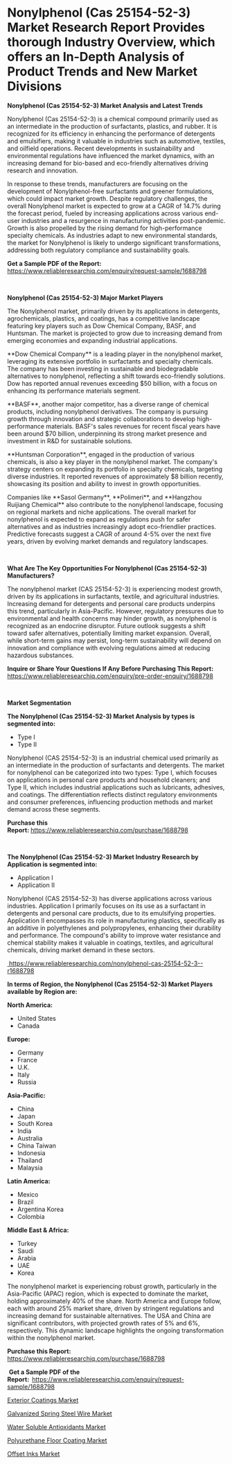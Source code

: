 <p><h1>Nonylphenol (Cas 25154-52-3) Market Research Report Provides thorough Industry Overview, which offers an In-Depth Analysis of Product Trends and New Market Divisions</h1></p><p><strong>Nonylphenol (Cas 25154-52-3) Market Analysis and Latest Trends</strong></p>
<p><p>Nonylphenol (Cas 25154-52-3) is a chemical compound primarily used as an intermediate in the production of surfactants, plastics, and rubber. It is recognized for its efficiency in enhancing the performance of detergents and emulsifiers, making it valuable in industries such as automotive, textiles, and oilfield operations. Recent developments in sustainability and environmental regulations have influenced the market dynamics, with an increasing demand for bio-based and eco-friendly alternatives driving research and innovation. </p><p>In response to these trends, manufacturers are focusing on the development of Nonylphenol-free surfactants and greener formulations, which could impact market growth. Despite regulatory challenges, the overall Nonylphenol market is expected to grow at a CAGR of 14.7% during the forecast period, fueled by increasing applications across various end-user industries and a resurgence in manufacturing activities post-pandemic. Growth is also propelled by the rising demand for high-performance specialty chemicals. As industries adapt to new environmental standards, the market for Nonylphenol is likely to undergo significant transformations, addressing both regulatory compliance and sustainability goals.</p></p>
<p><strong>Get a Sample PDF of the Report:&nbsp;</strong> <a href="https://www.reliableresearchiq.com/enquiry/request-sample/1688798?utm_campaign=1594&utm_medium=2&utm_source=Github&utm_content=ia&utm_term=17102024&utm_id=nonylphenol-cas-25154-52-3">https://www.reliableresearchiq.com/enquiry/request-sample/1688798</a></p>
<p>&nbsp;</p>
<p><strong>Nonylphenol (Cas 25154-52-3) Major Market Players</strong></p>
<p><p>The Nonylphenol market, primarily driven by its applications in detergents, agrochemicals, plastics, and coatings, has a competitive landscape featuring key players such as Dow Chemical Company, BASF, and Huntsman. The market is projected to grow due to increasing demand from emerging economies and expanding industrial applications.</p><p>**Dow Chemical Company** is a leading player in the nonylphenol market, leveraging its extensive portfolio in surfactants and specialty chemicals. The company has been investing in sustainable and biodegradable alternatives to nonylphenol, reflecting a shift towards eco-friendly solutions. Dow has reported annual revenues exceeding $50 billion, with a focus on enhancing its performance materials segment.</p><p>**BASF**, another major competitor, has a diverse range of chemical products, including nonylphenol derivatives. The company is pursuing growth through innovation and strategic collaborations to develop high-performance materials. BASF's sales revenues for recent fiscal years have been around $70 billion, underpinning its strong market presence and investment in R&D for sustainable solutions.</p><p>**Huntsman Corporation**, engaged in the production of various chemicals, is also a key player in the nonylphenol market. The company's strategy centers on expanding its portfolio in specialty chemicals, targeting diverse industries. It reported revenues of approximately $8 billion recently, showcasing its position and ability to invest in growth opportunities.</p><p>Companies like **Sasol Germany**, **Polimeri**, and **Hangzhou Ruijiang Chemical** also contribute to the nonylphenol landscape, focusing on regional markets and niche applications. The overall market for nonylphenol is expected to expand as regulations push for safer alternatives and as industries increasingly adopt eco-friendlier practices. Predictive forecasts suggest a CAGR of around 4-5% over the next five years, driven by evolving market demands and regulatory landscapes.</p></p>
<p>&nbsp;</p>
<p><strong>What Are The Key Opportunities For Nonylphenol (Cas 25154-52-3) Manufacturers?</strong></p>
<p><p>The nonylphenol market (CAS 25154-52-3) is experiencing modest growth, driven by its applications in surfactants, textile, and agricultural industries. Increasing demand for detergents and personal care products underpins this trend, particularly in Asia-Pacific. However, regulatory pressures due to environmental and health concerns may hinder growth, as nonylphenol is recognized as an endocrine disruptor. Future outlook suggests a shift toward safer alternatives, potentially limiting market expansion. Overall, while short-term gains may persist, long-term sustainability will depend on innovation and compliance with evolving regulations aimed at reducing hazardous substances.</p></p>
<p><strong>Inquire or Share Your Questions If Any Before Purchasing This Report:</strong> <a href="https://www.reliableresearchiq.com/enquiry/pre-order-enquiry/1688798?utm_campaign=1594&utm_medium=2&utm_source=Github&utm_content=ia&utm_term=17102024&utm_id=nonylphenol-cas-25154-52-3">https://www.reliableresearchiq.com/enquiry/pre-order-enquiry/1688798</a></p>
<p>&nbsp;</p>
<p><strong>Market Segmentation</strong></p>
<p><strong>The Nonylphenol (Cas 25154-52-3) Market Analysis by types is segmented into:</strong></p>
<p><ul><li>Type I</li><li>Type II</li></ul></p>
<p><p>Nonylphenol (CAS 25154-52-3) is an industrial chemical used primarily as an intermediate in the production of surfactants and detergents. The market for nonylphenol can be categorized into two types: Type I, which focuses on applications in personal care products and household cleaners; and Type II, which includes industrial applications such as lubricants, adhesives, and coatings. The differentiation reflects distinct regulatory environments and consumer preferences, influencing production methods and market demand across these segments.</p></p>
<p><strong>Purchase this Report:&nbsp;</strong><a href="https://www.reliableresearchiq.com/purchase/1688798?utm_campaign=1594&utm_medium=2&utm_source=Github&utm_content=ia&utm_term=17102024&utm_id=nonylphenol-cas-25154-52-3">https://www.reliableresearchiq.com/purchase/1688798</a></p>
<p>&nbsp;</p>
<p><strong>The Nonylphenol (Cas 25154-52-3) Market Industry Research by Application is segmented into:</strong></p>
<p><ul><li>Application I</li><li>Application II</li></ul></p>
<p><p>Nonylphenol (CAS 25154-52-3) has diverse applications across various industries. Application I primarily focuses on its use as a surfactant in detergents and personal care products, due to its emulsifying properties. Application II encompasses its role in manufacturing plastics, specifically as an additive in polyethylenes and polypropylenes, enhancing their durability and performance. The compound's ability to improve water resistance and chemical stability makes it valuable in coatings, textiles, and agricultural chemicals, driving market demand in these sectors.</p></p>
<p><a href="https://www.reliableresearchiq.com/nonylphenol-cas-25154-52-3--r1688798?utm_campaign=1594&utm_medium=2&utm_source=Github&utm_content=ia&utm_term=17102024&utm_id=nonylphenol-cas-25154-52-3">&nbsp;https://www.reliableresearchiq.com/nonylphenol-cas-25154-52-3--r1688798</a></p>
<p><strong>In terms of Region, the Nonylphenol (Cas 25154-52-3) Market Players available by Region are:</strong></p>
<p>
    <p> <strong> North America: </strong>
        <ul>
            <li>United States</li>
            <li>Canada</li>
        </ul>
        </p> 
    <p> <strong> Europe: </strong>
        <ul>
            <li>Germany</li>
            <li>France</li>
            <li>U.K.</li>
            <li>Italy</li>
            <li>Russia</li>
        </ul>
        </p> 
    <p> <strong> Asia-Pacific: </strong>
        <ul>
            <li>China</li>
            <li>Japan</li>
            <li>South Korea</li>
            <li>India</li>
            <li>Australia</li>
            <li>China Taiwan</li>
            <li>Indonesia</li>
            <li>Thailand</li>
            <li>Malaysia</li>
        </ul>
        </p> 
    <p> <strong> Latin America: </strong>
        <ul>
            <li>Mexico</li>
            <li>Brazil</li>
            <li>Argentina Korea</li>
            <li>Colombia</li>
        </ul>
        </p> 
    <p> <strong> Middle East & Africa: </strong>
        <ul>
            <li>Turkey</li>
            <li>Saudi</li>
            <li>Arabia</li>
            <li>UAE</li>
            <li>Korea</li>
        </ul>
    </p>
    </p>
<p><p>The nonylphenol market is experiencing robust growth, particularly in the Asia-Pacific (APAC) region, which is expected to dominate the market, holding approximately 40% of the share. North America and Europe follow, each with around 25% market share, driven by stringent regulations and increasing demand for sustainable alternatives. The USA and China are significant contributors, with projected growth rates of 5% and 6%, respectively. This dynamic landscape highlights the ongoing transformation within the nonylphenol market.</p></p>
<p><strong>Purchase this Report: </strong><a href="https://www.reliableresearchiq.com/purchase/1688798?utm_campaign=1594&utm_medium=2&utm_source=Github&utm_content=ia&utm_term=17102024&utm_id=nonylphenol-cas-25154-52-3">https://www.reliableresearchiq.com/purchase/1688798</a></p>
<p>&nbsp;<strong>Get a Sample PDF of the Report:&nbsp;&nbsp;</strong><a href="https://www.reliableresearchiq.com/enquiry/request-sample/1688798?utm_campaign=1594&utm_medium=2&utm_source=Github&utm_content=ia&utm_term=17102024&utm_id=nonylphenol-cas-25154-52-3">https://www.reliableresearchiq.com/enquiry/request-sample/1688798</a></p>
<p><strong></strong></p>
<p><p><a href="https://www.linkedin.com/pulse/exterior-coatings-market-forecasts-trends-impact-analysis-4ntle?utm_campaign=1594&utm_medium=2&utm_source=Github&utm_content=ia&utm_term=17102024&utm_id=nonylphenol-cas-25154-52-3">Exterior Coatings Market</a></p><p><a href="https://www.linkedin.com/pulse/galvanized-spring-steel-wire-market-global-regional-analysis-glb7e?utm_campaign=1594&utm_medium=2&utm_source=Github&utm_content=ia&utm_term=17102024&utm_id=nonylphenol-cas-25154-52-3">Galvanized Spring Steel Wire Market</a></p><p><a href="https://www.linkedin.com/pulse/global-water-soluble-antioxidants-116-cagr-forecast-2024-2031-iu0we?utm_campaign=1594&utm_medium=2&utm_source=Github&utm_content=ia&utm_term=17102024&utm_id=nonylphenol-cas-25154-52-3">Water Soluble Antioxidants Market</a></p><p><a href="https://www.linkedin.com/pulse/polyurethane-floor-coating-market-revolution-size-share-emerging-seb9e?utm_campaign=1594&utm_medium=2&utm_source=Github&utm_content=ia&utm_term=17102024&utm_id=nonylphenol-cas-25154-52-3">Polyurethane Floor Coating Market</a></p><p><a href="https://www.linkedin.com/pulse/offset-inks-market-consolidation-impact-structure-2024-2031-geqsf?utm_campaign=1594&utm_medium=2&utm_source=Github&utm_content=ia&utm_term=17102024&utm_id=nonylphenol-cas-25154-52-3">Offset Inks Market</a></p></p>
